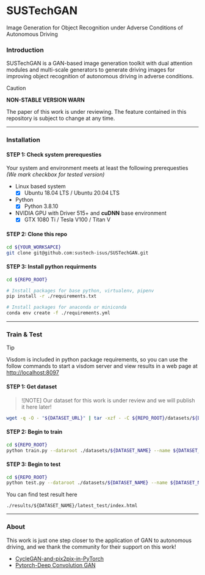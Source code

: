 # SUSTechGAN

Image Generation for Object Recognition under Adverse Conditions of Autonomous Driving

### Introduction

SUSTechGAN is a GAN-based image generation toolkit with dual attention modules and multi-scale generators to generate driving images for improving object recognition of autonomous driving in adverse conditions.

> [!CAUTION]
> **NON-STABLE VERSION WARN**
> 
> The paper of this work is under reviewing. The feature contained in this repository is subject to change at any time.

---

### Installation

#### STEP 1: Check system prerequesties

Your system and environment meets at least the following prerequesties _(We mark checkbox for tested version)_

- Linux based system
  - [x] Ubuntu 18.04 LTS / Ubuntu 20.04 LTS
- Python
  - [x] Python 3.8.10
- NVIDIA GPU with Driver 515+ and **cuDNN** base environment
  - [x] GTX 1080 Ti / Tesla V100 / Titan V

#### STEP 2: Clone this repo

```sh
cd ${YOUR_WORKSAPCE}
git clone git@github.com:sustech-isus/SUSTechGAN.git
```

#### STEP 3: Install python requirments

```sh
cd ${REPO_ROOT}

# Install packages for base python, virtualenv, pipenv
pip install -r ./requirements.txt

# Install packages for anaconda or miniconda
conda env create -f ./requirements.yml
```

---

### Train & Test

> [!TIP]
> Visdom is included in python package requirements, so you can use the follow commands to start a  visdom server and view results in a web page at [http://localhost:8097]()

#### STEP 1: Get dataset

> ![NOTE]
> Our dataset for this work is under review and we will publish it here later!

```sh
wget -q -O - "${DATASET_URL}" | tar -xzf - -C ${REPO_ROOT}/datasets/${DATASET_NAME}
```

#### STEP 2: Begin to train

```sh
cd ${REPO_ROOT}
python train.py --dataroot ./datasets/${DATASET_NAME} --name ${DATASET_NAME} --model cyclegan
```

#### STEP 3: Begin to test

```sh
cd ${REPO_ROOT}
python test.py --dataroot ./datasets/${DATASET_NAME} --name ${DATASET_NAME} --model cyclegan
```

You can find test result here
```
./results/${DATASET_NAME}/latest_test/index.html
```

---

### About

This work is just one step closer to the application of GAN to autonomous driving, and we thank the community for their support on this work!

- [CycleGAN-and-pix2pix-in-PyTorch](https://github.com/yanqi1811/CycleGAN-and-pix2pix-in-PyTorch)
- [Pytorch-Deep Convolution GAN](https://github.com/pytorch/examples/tree/main/dcgan)
